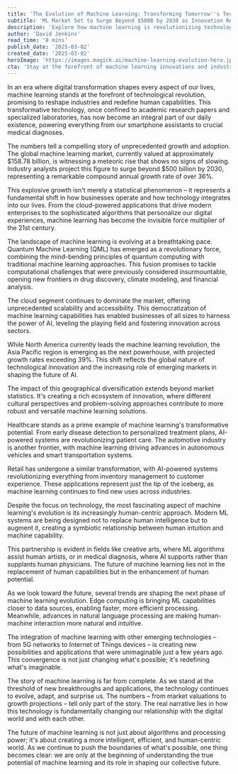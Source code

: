 ```yaml
---
title: 'The Evolution of Machine Learning: Transforming Tomorrow''s Technology Today'
subtitle: 'ML Market Set to Surge Beyond $500B by 2030 as Innovation Reshapes Industries'
description: 'Explore how machine learning is revolutionizing technology in 2025, with applications extending across healthcare, automotive, and retail sectors. Discover the impact of quantum computing, edge processing, and regional innovations on the future of AI and machine learning.'
author: 'David Jenkins'
read_time: '8 mins'
publish_date: '2025-03-02'
created_date: '2025-03-02'
heroImage: 'https://images.magick.ai/machine-learning-evolution-hero.jpg'
cta: 'Stay at the forefront of machine learning innovations and industry insights. Follow us on LinkedIn to join a community of forward-thinking professionals shaping the future of technology.'
---
```


In an era where digital transformation shapes every aspect of our lives, machine learning stands at the forefront of technological revolution, promising to reshape industries and redefine human capabilities. This transformative technology, once confined to academic research papers and specialized laboratories, has now become an integral part of our daily existence, powering everything from our smartphone assistants to crucial medical diagnoses.

The numbers tell a compelling story of unprecedented growth and adoption. The global machine learning market, currently valued at approximately $158.78 billion, is witnessing a meteoric rise that shows no signs of slowing. Industry analysts project this figure to surge beyond $500 billion by 2030, representing a remarkable compound annual growth rate of over 36%.

This explosive growth isn't merely a statistical phenomenon – it represents a fundamental shift in how businesses operate and how technology integrates into our lives. From the cloud-powered applications that drive modern enterprises to the sophisticated algorithms that personalize our digital experiences, machine learning has become the invisible force multiplier of the 21st century.

The landscape of machine learning is evolving at a breathtaking pace. Quantum Machine Learning (QML) has emerged as a revolutionary force, combining the mind-bending principles of quantum computing with traditional machine learning approaches. This fusion promises to tackle computational challenges that were previously considered insurmountable, opening new frontiers in drug discovery, climate modeling, and financial analysis.

The cloud segment continues to dominate the market, offering unprecedented scalability and accessibility. This democratization of machine learning capabilities has enabled businesses of all sizes to harness the power of AI, leveling the playing field and fostering innovation across sectors.

While North America currently leads the machine learning revolution, the Asia Pacific region is emerging as the next powerhouse, with projected growth rates exceeding 39%. This shift reflects the global nature of technological innovation and the increasing role of emerging markets in shaping the future of AI.

The impact of this geographical diversification extends beyond market statistics. It's creating a rich ecosystem of innovation, where different cultural perspectives and problem-solving approaches contribute to more robust and versatile machine learning solutions.

Healthcare stands as a prime example of machine learning's transformative potential. From early disease detection to personalized treatment plans, AI-powered systems are revolutionizing patient care. The automotive industry is another frontier, with machine learning driving advances in autonomous vehicles and smart transportation systems.

Retail has undergone a similar transformation, with AI-powered systems revolutionizing everything from inventory management to customer experience. These applications represent just the tip of the iceberg, as machine learning continues to find new uses across industries.

Despite the focus on technology, the most fascinating aspect of machine learning's evolution is its increasingly human-centric approach. Modern ML systems are being designed not to replace human intelligence but to augment it, creating a symbiotic relationship between human intuition and machine capability.

This partnership is evident in fields like creative arts, where ML algorithms assist human artists, or in medical diagnosis, where AI supports rather than supplants human physicians. The future of machine learning lies not in the replacement of human capabilities but in the enhancement of human potential.

As we look toward the future, several trends are shaping the next phase of machine learning evolution. Edge computing is bringing ML capabilities closer to data sources, enabling faster, more efficient processing. Meanwhile, advances in natural language processing are making human-machine interaction more natural and intuitive.

The integration of machine learning with other emerging technologies – from 5G networks to Internet of Things devices – is creating new possibilities and applications that were unimaginable just a few years ago. This convergence is not just changing what's possible; it's redefining what's imaginable.

The story of machine learning is far from complete. As we stand at the threshold of new breakthroughs and applications, the technology continues to evolve, adapt, and surprise us. The numbers – from market valuations to growth projections – tell only part of the story. The real narrative lies in how this technology is fundamentally changing our relationship with the digital world and with each other.

The future of machine learning is not just about algorithms and processing power; it's about creating a more intelligent, efficient, and human-centric world. As we continue to push the boundaries of what's possible, one thing becomes clear: we are only at the beginning of understanding the true potential of machine learning and its role in shaping our collective future.